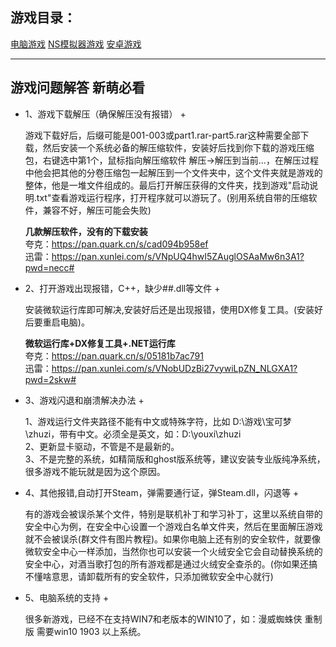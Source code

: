 
## **游戏目录：**

<div class="game-nav">
  <a href="#/zh-cn/games/pc" class="game-nav-btn">电脑游戏</a>
  <a href="#/zh-cn/games/switch" class="game-nav-btn">NS模拟器游戏</a>
  <a href="#/zh-cn/games/android" class="game-nav-btn">安卓游戏</a>
</div>

---

## 游戏问题解答 新萌必看

+ 1、游戏下载解压（确保解压没有报错） +

  游戏下载好后，后缀可能是001-003或part1.rar-part5.rar这种需要全部下载，然后安装一个系统必备的解压缩软件，安装好后找到你下载的游戏压缩包，右键选中第1个，鼠标指向解压缩软件 解压→解压到当前...，在解压过程中他会把其他的分卷压缩包一起解压到一个文件夹中，这个文件夹就是游戏的整体，他是一堆文件组成的。最后打开解压获得的文件夹，找到游戏"启动说明.txt"查看游戏运行程序，打开程序就可以游玩了。(别用系统自带的压缩软件，兼容不好，解压可能会失败)  

  **几款解压软件，没有的下载安装**  
  夸克：https://pan.quark.cn/s/cad094b958ef  
  迅雷：<https://pan.xunlei.com/s/VNpUQ4hwI5ZAuglOSAaMw6n3A1?pwd=necc#>

+ 2、打开游戏出现报错，C++，缺少##.dll等文件 +

  安装微软运行库即可解决,安装好后还是出现报错，使用DX修复工具。(安装好后要重启电脑)。  

  **微软运行库+DX修复工具+.NET运行库**  
  夸克：https://pan.quark.cn/s/05181b7ac791  
  迅雷：<https://pan.xunlei.com/s/VNobUDzBi27vywiLpZN_NLGXA1?pwd=2skw#>

+ 3、游戏闪退和崩溃解决办法 +

  1、游戏运行文件夹路径不能有中文或特殊字符，比如 D:\游戏\宝可梦\zhuzi，带有中文。必须全是英文，如：D:\youxi\zhuzi  
  2、更新显卡驱动，不管是不是最新的。  
  3、不是完整的系统，如精简版和ghost版系统等，建议安装专业版纯净系统，很多游戏不能玩就是因为这个原因。

+ 4、其他报错,自动打开Steam，弹需要通行证，弹Steam.dll，闪退等 +

  有的游戏会被误杀某个文件，特别是联机补丁和学习补丁，这里以系统自带的安全中心为例，在安全中心设置一个游戏白名单文件夹，然后在里面解压游戏就不会被误杀(群文件有图片教程)。如果你电脑上还有别的安全软件，就要像微软安全中心一样添加，当然你也可以安装一个火绒安全它会自动替换系统的安全中心，对酒当歌打包的所有游戏都是通过火绒安全查杀的。(你如果还搞不懂啥意思，请卸载所有的安全软件，只添加微软安全中心就行)

+ 5、电脑系统的支持 +

  很多新游戏，已经不在支持WIN7和老版本的WIN10了，如：漫威蜘蛛侠 重制版 需要win10 1903 以上系统。